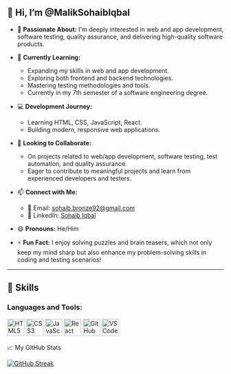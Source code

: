 ## 👋 Hi, I’m @MalikSohaibIqbal  

- 👀 **Passionate About:** I'm deeply interested in web and app development, software testing, quality assurance, and delivering high-quality software products.  

- 🌱 **Currently Learning:**  
  - Expanding my skills in web and app development.  
  - Exploring both frontend and backend technologies.  
  - Mastering testing methodologies and tools.  
  - Currently in my 7th semester of a software engineering degree.  

- 💻 **Development Journey:**  
  - Learning HTML, CSS, JavaScript, React.  
  - Building modern, responsive web applications.  

- 💞️ **Looking to Collaborate:**  
  - On projects related to web/app development, software testing, test automation, and quality assurance.  
  - Eager to contribute to meaningful projects and learn from experienced developers and testers.  

- 📫 **Connect with Me:**  
  - 📧 Email: [sohaib.bronze92@gmail.com](mailto:sohaib.bronze92@gmail.com)  
  - 💼 LinkedIn: [Sohaib Iqbal](https://www.linkedin.com/in/sohaib-iqbal-32b982192/)  

- 😄 **Pronouns:** He/Him  

- ⚡ **Fun Fact:** I enjoy solving puzzles and brain teasers, which not only keep my mind sharp but also enhance my problem-solving skills in coding and testing scenarios!  

---

## 🚀 Skills  

### **Languages and Tools:**  

<p align="left">  
    <img src="https://cdn.jsdelivr.net/gh/devicons/devicon/icons/html5/html5-original.svg" alt="HTML5" width="40" height="40"/>  
    <img src="https://cdn.jsdelivr.net/gh/devicons/devicon/icons/css3/css3-original.svg" alt="CSS3" width="40" height="40"/>  
    <img src="https://cdn.jsdelivr.net/gh/devicons/devicon/icons/javascript/javascript-original.svg" alt="JavaScript" width="40" height="40"/>  
    <img src="https://cdn.jsdelivr.net/gh/devicons/devicon/icons/react/react-original.svg" alt="React" width="40" height="40"/>  
    <img src="https://cdn.jsdelivr.net/gh/devicons/devicon/icons/github/github-original.svg" alt="GitHub" width="40" height="40"/>  
    <img src="https://cdn.jsdelivr.net/gh/devicons/devicon/icons/vscode/vscode-original.svg" alt="VS Code" width="40" height="40"/>  
</p>  
📈 My GitHub Stats

[![GitHub Streak](https://streak-stats.demolab.com/?user=MalikSohaibIqbal&theme=radical&hide_border=false)](https://git.io/streak-stats)


